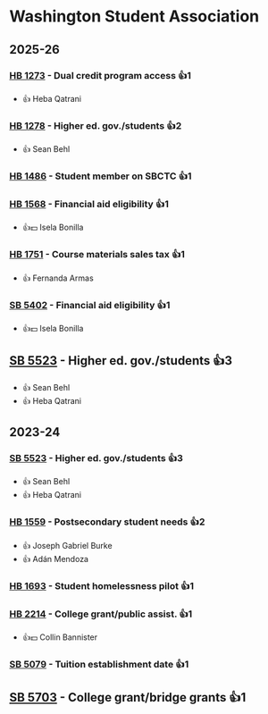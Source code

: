 # Washington Student Association
## 2025-26

### [HB 1273](/bill/2025-26/hb/1273/) - Dual credit program access 👍1  
* 👍 Heba Qatrani

### [HB 1278](/bill/2025-26/hb/1278/) - Higher ed. gov./students 👍2  
* 👍 Sean Behl

### [HB 1486](/bill/2025-26/hb/1486/) - Student member on SBCTC 👍1  

### [HB 1568](/bill/2025-26/hb/1568/) - Financial aid eligibility 👍1  
* 👍💵 Isela Bonilla

### [HB 1751](/bill/2025-26/hb/1751/) - Course materials sales tax 👍1  
* 👍 Fernanda Armas

### [SB 5402](/bill/2025-26/sb/5402/) - Financial aid eligibility 👍1  
* 👍💵 Isela Bonilla

## [SB 5523](/bill/2025-26/sb/5523/) - Higher ed. gov./students 👍3  
* 👍 Sean Behl
* 👍 Heba Qatrani

## 2023-24

### [SB 5523](/bill/2023-24/sb/5523/) - Higher ed. gov./students 👍3  
* 👍 Sean Behl
* 👍 Heba Qatrani

### [HB 1559](/bill/2023-24/hb/1559/) - Postsecondary student needs 👍2  
* 👍 Joseph Gabriel Burke
* 👍 Adán Mendoza

### [HB 1693](/bill/2023-24/hb/1693/) - Student homelessness pilot 👍1  

### [HB 2214](/bill/2023-24/hb/2214/) - College grant/public assist. 👍1  
* 👍💵 Collin Bannister

### [SB 5079](/bill/2023-24/sb/5079/) - Tuition establishment date 👍1  

## [SB 5703](/bill/2023-24/sb/5703/) - College grant/bridge grants 👍1  
